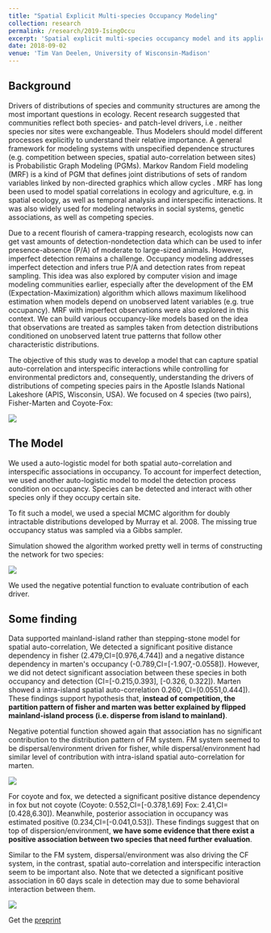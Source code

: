 ```yaml
---
title: "Spatial Explicit Multi-species Occupancy Modeling"
collection: research
permalink: /research/2019-IsingOccu
excerpt: 'Spatial explicit multi-species occupancy model and its application on the Apostle Island National Lakeshore'
date: 2018-09-02
venue: 'Tim Van Deelen, University of Wisconsin-Madison'
---
```


## Background
Drivers of distributions of species and community structures are among the most important questions in ecology. Recent research suggested that communities reflect both species- and patch-level drivers, i.e . neither species nor sites were exchangeable. Thus Modelers should model different processes explicitly to understand their relative importance. A general framework for modeling systems with unspecified dependence structures (e.g. competition between species, spatial auto-correlation between sites) is Probabilistic Graph Modeling (PGMs). Markov Random Field modeling (MRF) is a kind of PGM that defines joint distributions of sets of random variables linked by non-directed graphics which allow cycles . MRF has long been used to model spatial correlations in ecology and agriculture, e.g. in spatial ecology, as well as temporal analysis and interspecific interactions. It was also widely used for modeling networks in social systems, genetic associations, as well as competing species.

Due to a recent flourish of camera-trapping research, ecologists now can get vast amounts of detection-nondetection data which can be used to infer presence-absence (P/A) of moderate to large-sized animals. However, imperfect detection remains a challenge. Occupancy modeling addresses imperfect detection and infers true P/A and detection rates from repeat sampling. This idea was also explored by computer vision and image modeling communities earlier, especially after the development of the EM (Expectation-Maximization) algorithm which allows maximum likelihood estimation when models depend on unobserved latent variables (e.g. true occupancy). MRF with imperfect observations were also explored in this context. We can build various occupancy-like models based on the idea that observations are treated as samples taken from  detection distributions conditioned on unobserved latent true patterns that follow other characteristic distributions.

The objective of this study was to develop a model that can capture spatial auto-correlation and interspecific interactions while controlling for environmental predictors and, consequently, understanding the drivers of distributions of competing species pairs in the Apostle Islands National Lakeshore (APIS, Wisconsin, USA). We focused on 4 species (two pairs), Fisher-Marten and Coyote-Fox:

![](http://YunyiShen.github.io/files/Research_figs/APIS/4spp_map.png)


## The Model

We used a auto-logistic model for both spatial auto-correlation and interspecific associations in occupancy. To account for imperfect detection, we used another auto-logistic model to model the detection process condition on occupancy. Species can be detected and interact with other species only if they occupy certain site.

To fit such a model, we used a special MCMC algorithm for doubly intractable distributions developed by Murray et al. 2008. The missing true occupancy status was sampled via a Gibbs sampler.

Simulation showed the algorithm worked pretty well in terms of constructing the network for two species:

![](http://YunyiShen.github.io/files/Research_figs/APIS/bigsimulation_temp.png)


We used the negative potential function to evaluate contribution of each driver.

## Some finding

Data supported mainland-island rather than stepping-stone model for spatial auto-correlation, We detected a significant positive distance dependency in fisher (2.479,CI=[0.976,4.744]) and a negative distance dependency in marten's occupancy (-0.789,CI=[-1.907,-0.0558]). However, we did not detect significant association between these species in both occupancy and detection (CI=[-0.215,0.393], [-0.326, 0.322]). Marten showed a intra-island spatial auto-correlation 0.260, CI=[0.0551,0.444]). These findings support hypothesis that, **instead of competition, the partition pattern of fisher and marten was better explained by flipped mainland-island process (i.e. disperse from island to mainland)**.

Negative potential function showed again that association has no significant contribution to the distribution pattern of FM system. FM system seemed to be dispersal/environment driven for fisher, while dispersal/environment had similar level of contribution with intra-island spatial auto-correlation for marten.

![](http://YunyiShen.github.io/files/Research_figs/APIS/negH_FM_env.jpg)

For coyote and fox, we detected a significant positive distance dependency in fox but not coyote (Coyote: 0.552,CI=[-0.378,1.69] Fox: 2.41,CI=[0.428,6.30]). Meanwhile, posterior association in occupancy was estimated positive (0.234,CI=[-0.041,0.53]). These findings suggest that on top of dispersion/environment, **we have some evidence that there exist a positive association between two species that need further evaluation**.

Similar to the FM system, dispersal/environment was also driving the CF system, in the contrast, spatial auto-correlation and interspecific interaction seem to be important also. Note that we detected a significant positive association in 60 days scale in detection may due to some behavioral interaction between them.

![](http://YunyiShen.github.io/files/Research_figs/APIS/negH_CF_env.jpg)


Get the [preprint](https://www.biorxiv.org/content/10.1101/2020.08.05.238774v2.abstract)
